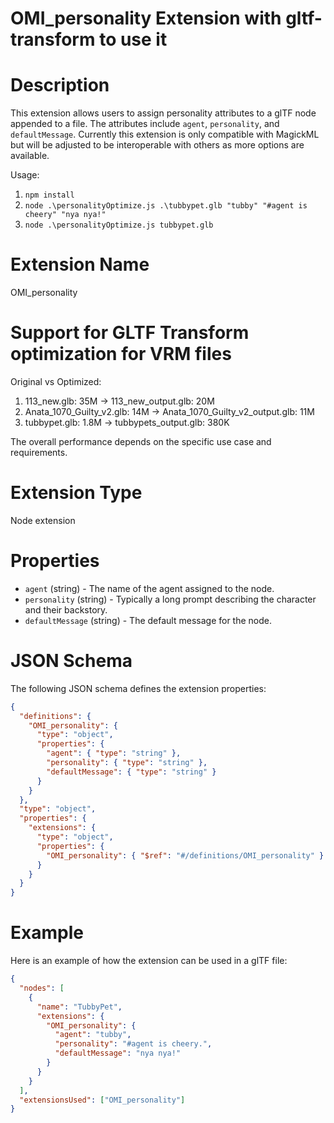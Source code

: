 # OMI_personality Extension with gltf-transform to use it

# Description

This extension allows users to assign personality attributes to a glTF node appended to a file. The attributes include `agent`, `personality`, and `defaultMessage`. Currently this extension is only compatible with MagickML but will be adjusted to be interoperable with others as more options are available.

Usage:

1. `npm install`
2. `node .\personalityOptimize.js .\tubbypet.glb "tubby" "#agent is cheery" "nya nya!"`
3. `node .\personalityOptimize.js tubbypet.glb`

# Extension Name

OMI_personality

# Support for GLTF Transform optimization for VRM files

Original vs Optimized:

1. 113_new.glb: 35M -> 113_new_output.glb: 20M
2. Anata_1070_Guilty_v2.glb: 14M -> Anata_1070_Guilty_v2_output.glb: 11M
3. tubbypet.glb: 1.8M -> tubbypets_output.glb: 380K

The overall performance depends on the specific use case and requirements.

# Extension Type

Node extension

# Properties

- `agent` (string) - The name of the agent assigned to the node.
- `personality` (string) - Typically a long prompt describing the character and their backstory.
- `defaultMessage` (string) - The default message for the node.

# JSON Schema

The following JSON schema defines the extension properties:

```json
{
  "definitions": {
    "OMI_personality": {
      "type": "object",
      "properties": {
        "agent": { "type": "string" },
        "personality": { "type": "string" },
        "defaultMessage": { "type": "string" }
      }
    }
  },
  "type": "object",
  "properties": {
    "extensions": {
      "type": "object",
      "properties": {
        "OMI_personality": { "$ref": "#/definitions/OMI_personality" }
      }
    }
  }
}
```

# Example

Here is an example of how the extension can be used in a glTF file:

```json
{
  "nodes": [
    {
      "name": "TubbyPet",
      "extensions": {
        "OMI_personality": {
          "agent": "tubby",
          "personality": "#agent is cheery.",
          "defaultMessage": "nya nya!"
        }
      }
    }
  ],
  "extensionsUsed": ["OMI_personality"]
}
```
